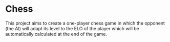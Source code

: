 # Chess

This project aims to create a one-player chess game in which the opponent (the AI) will adapt its level to the ELO of the player which will be automatically calculated at the end of the game.
